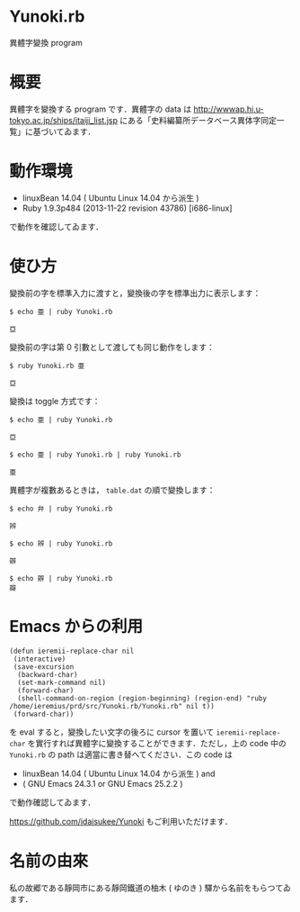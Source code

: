 Yunoki.rb
=========

異體字變換 program

# 概要

異體字を變換する program です．異體字の data は http://wwwap.hi.u-tokyo.ac.jp/ships/itaiji_list.jsp にある「史料編纂所データベース異体字同定一覧」に基づいてゐます．

# 動作環境

- linuxBean 14.04 ( Ubuntu Linux 14.04 から派生 )
- Ruby 1.9.3p484 (2013-11-22 revision 43786) [i686-linux]

で動作を確認してゐます．

# 使ひ方

變換前の字を標準入力に渡すと，變換後の字を標準出力に表示します：

```
$ echo 亜 | ruby Yunoki.rb

亞
```

變換前の字は第 0 引數として渡しても同じ動作をします：

```
$ ruby Yunoki.rb 亜

亞
```

變換は toggle 方式です：

```
$ echo 亜 | ruby Yunoki.rb

亞
```

```
$ echo 亜 | ruby Yunoki.rb | ruby Yunoki.rb

亜
```

異體字が複數あるときは， `table.dat` の順で變換します：

```
$ echo 弁 | ruby Yunoki.rb

辨

$ echo 辨 | ruby Yunoki.rb

辧

$ echo 辧 | ruby Yunoki.rb
瓣
```

# Emacs からの利用

```
(defun ieremii-replace-char nil
 (interactive)
 (save-excursion
  (backward-char)
  (set-mark-command nil)
  (forward-char)
  (shell-command-on-region (region-beginning) (region-end) "ruby /home/ieremius/prd/src/Yunoki.rb/Yunoki.rb" nil t))
 (forward-char))
```

を eval すると，變換したい文字の後ろに cursor を置いて `ieremii-replace-char` を實行すれば異體字に變換することができます．ただし，上の code 中の `Yunoki.rb` の path は適當に書き替へてください．この code は 

- linuxBean 14.04 ( Ubuntu Linux 14.04 から派生 ) and 
- ( GNU Emacs 24.3.1 or GNU Emacs 25.2.2 )

で動作確認してゐます．

https://github.com/idaisukee/Yunoki もご利用いただけます．

# 名前の由來

私の故郷である靜岡市にある靜岡鐵道の柚木 ( ゆのき ) 驛から名前をもらつてゐます．
